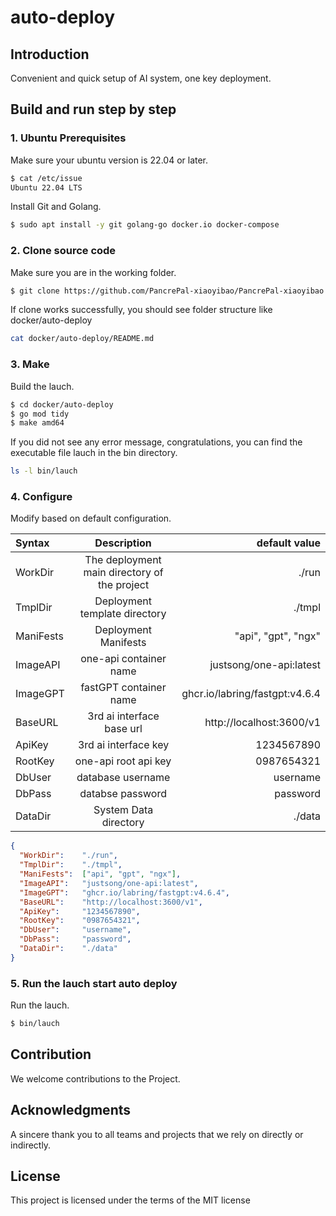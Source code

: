 auto-deploy
=========

## Introduction

Convenient and quick setup of AI system, one key deployment.

## Build and run step by step

### 1. Ubuntu Prerequisites

Make sure your ubuntu version is 22.04 or later.

```bash
$ cat /etc/issue
Ubuntu 22.04 LTS
```

Install Git and Golang.

```bash
$ sudo apt install -y git golang-go docker.io docker-compose
```

### 2. Clone source code
Make sure you are in the working folder.

```bash
$ git clone https://github.com/PancrePal-xiaoyibao/PancrePal-xiaoyibao.git
```

If clone works successfully, you should see folder structure like docker/auto-deploy

```bash
cat docker/auto-deploy/README.md
```

### 3. Make

Build the lauch.
```bash
$ cd docker/auto-deploy
$ go mod tidy
$ make amd64
```
If you did not see any error message, congratulations, you can find the executable file lauch in the bin directory.
```bash
ls -l bin/lauch
```

### 4. Configure

Modify based on default configuration.

| Syntax      |                  Description                   | default value |
| :---        |:----------------------------------------------:|--------------:|
| WorkDir      | The deployment main directory of the project   |   ./run |
| TmplDir   |         Deployment template directory          |      ./tmpl |
| ManiFests      |              Deployment Manifests              |   "api", "gpt", "ngx" |
| ImageAPI   |             one-api container name             |      justsong/one-api:latest |
| ImageGPT      |             fastGPT container name             |   ghcr.io/labring/fastgpt:v4.6.4 |
| BaseURL   |           3rd ai interface base url            |      http://localhost:3600/v1 |
| ApiKey      |              3rd ai interface key              |   1234567890 |
| RootKey   |              one-api root api key              |      0987654321 |
| DbUser      |               database username                |   username |
| DbPass   |                databse password                |      password |
| DataDir      |             System Data directory              |   ./data |

```json
{
  "WorkDir":    "./run",
  "TmplDir":    "./tmpl",
  "ManiFests":  ["api", "gpt", "ngx"],
  "ImageAPI":   "justsong/one-api:latest",
  "ImageGPT":   "ghcr.io/labring/fastgpt:v4.6.4",
  "BaseURL":    "http://localhost:3600/v1",
  "ApiKey":     "1234567890",
  "RootKey":    "0987654321",
  "DbUser":     "username",
  "DbPass":     "password",
  "DataDir":    "./data"
}
```

### 5. Run the lauch start auto deploy

Run the lauch.
```bash
$ bin/lauch
```

## Contribution

We welcome contributions to the Project.

## Acknowledgments

A sincere thank you to all teams and projects that we rely on directly or indirectly.

## License

This project is licensed under the terms of the MIT license